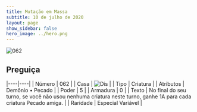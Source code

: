 ```yaml
---
title: Mutação em Massa
subtitle: 10 de julho de 2020
layout: page
show_sidebar: false
hero_image: ../hero.png
---
```


![062](https://cdn.keyforgegame.com/media/card_front/pt/479_062_8JR36QMC2PJH_pt.png)

## Preguiça

|----|----|
| Número | 062 |
| Casa | ![Dis](https://archonarcana.com/images/thumb/e/e8/Dis.png/22px-Dis.png "Dis") |
| Tipo | Criatura |
| Atributos | Demônio • Pecado |
| Poder | 5 |
| Armadura | 0 |
| Texto | No final do seu turno, se você não usou nenhuma criatura neste turno, ganhe 1A para cada criatura Pecado amiga. |
| Raridade | Especial Variável |
